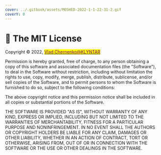 ```yaml
---
cover: ../.gitbook/assets/MOSHED-2022-1-1-22-31-2.gif
coverY: 0
---
```


# 📃 The MIT License

Copyright © 2022, [<mark style="color:purple;">Vlad Chernenko@KLYNTAR</mark>](https://klyntar.org)<mark style="color:purple;"></mark>

Permission is hereby granted, free of charge, to any person obtaining a copy of this software and associated documentation files (the "Software"), to deal in the Software without restriction, including without limitation the rights to use, copy, modify, merge, publish, distribute, sublicense, and/or sell copies of the Software, and to permit persons to whom the Software is furnished to do so, subject to the following conditions:

The above copyright notice and this permission notice shall be included in all copies or substantial portions of the Software.

THE SOFTWARE IS PROVIDED "AS IS", WITHOUT WARRANTY OF ANY KIND, EXPRESS OR IMPLIED, INCLUDING BUT NOT LIMITED TO THE WARRANTIES OF MERCHANTABILITY, FITNESS FOR A PARTICULAR PURPOSE AND NONINFRINGEMENT. IN NO EVENT SHALL THE AUTHORS OR COPYRIGHT HOLDERS BE LIABLE FOR ANY CLAIM, DAMAGES OR OTHER LIABILITY, WHETHER IN AN ACTION OF CONTRACT, TORT OR OTHERWISE, ARISING FROM, OUT OF OR IN CONNECTION WITH THE SOFTWARE OR THE USE OR OTHER DEALINGS IN THE SOFTWARE.
